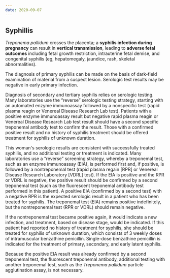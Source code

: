 ```yaml
---
date: 2020-09-07
---
```


## Syphillis

<!-- congenital syphilis sx -->

_Treponema pallidum_ crosses the placenta; a **syphilis infection during pregnancy** can result in **vertical transmission**, leading to **adverse fetal outcomes** including fetal growth restriction, intrauterine fetal demise, and congenital syphilis (eg, hepatomegaly, jaundice, rash, skeletal abnormalities).

<!-- syphillis testing -->

The diagnosis of primary syphilis can be made on the basis of dark-field examination of material from a suspect lesion. Serologic test results may be negative in early primary infection.

Diagnosis of secondary and tertiary syphilis relies on serologic testing. Many laboratories use the “reverse” serologic testing strategy, starting with an automated enzyme immunoassay followed by a nonspecific test (rapid plasma reagin or Venereal Disease Research Lab test). Patients with a positive enzyme immunoassay result but negative rapid plasma reagin or Venereal Disease Research Lab test result should have a second specific treponemal antibody test to confirm the result. Those with a confirmed positive result and no history of syphilis treatment should be offered treatment for syphilis of unknown duration.

This woman's serologic results are consistent with successfully treated syphilis, and no additional testing or treatment is indicated. Many laboratories use a “reverse” screening strategy, whereby a treponemal test, such as an enzyme immunoassay (EIA), is performed first and, if positive, is followed by a nontreponemal test (rapid plasma regain \[RPR] or Venereal Disease Research Laboratory \[VDRL] test). If the EIA is positive and the RPR or VDRL is negative, the positive result should be confirmed by a second treponemal test (such as the fluorescent treponemal antibody test performed in this patient). A positive EIA (confirmed by a second test) with a negative RPR is the expected serologic result in a patient who has been treated for syphilis. The treponemal test (EIA) remains positive indefinitely, but the nontreponemal test (RPR or VDRL) should remain negative.

If the nontreponemal test became positive again, it would indicate a new infection, and treatment, based on disease stage, would be indicated. If this patient had reported no history of treatment for syphilis, she should be treated for syphilis of unknown duration, which consists of 3 weekly doses of intramuscular benzathine penicillin. Single-dose benzathine penicillin is indicated for the treatment of primary, secondary, and early latent syphilis.

Because the positive EIA result was already confirmed by a second treponemal test, the fluorescent treponemal antibody, additional testing with another treponemal test, such as the _Treponema pallidum_ particle agglutination assay, is not necessary.
